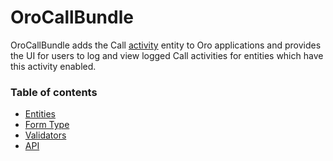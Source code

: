 # OroCallBundle

OroCallBundle adds the Call [activity](https://github.com/oroinc/platform/tree/master/src/Oro/Bundle/ActivityBundle) entity to Oro applications and provides the UI for users to log and view logged Call activities for entities which have this activity enabled.

### Table of contents

* [Entities](./Resources/doc/reference/entities.md)
* [Form Type](./Resources/doc/reference/form_type.md)
* [Validators](./Resources/doc/reference/validators.md)
* [API](./Resources/doc/reference/api.md)
